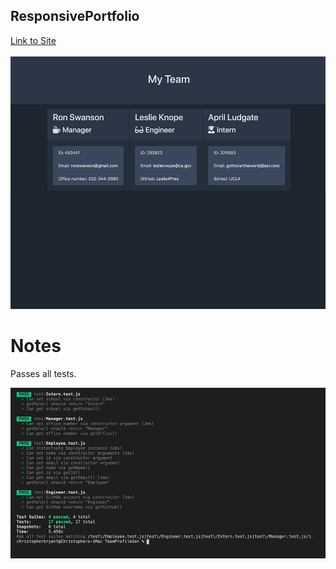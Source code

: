 ## ResponsivePortfolio

<a href="https://csbryant.github.io/ResponsivePortfolio/">Link to Site</a>
<br>
<br>
<img src="https://raw.githubusercontent.com/csbryant/TeamProfileGen/master/assets/images/SitePhoto.png" />

# Notes

Passes all tests.

<img src="https://raw.githubusercontent.com/csbryant/TeamProfileGen/master/assets/images/testpast.png" />

